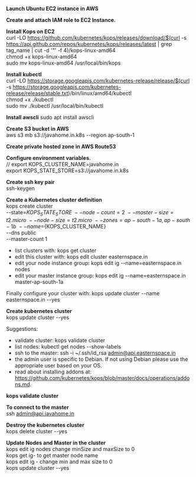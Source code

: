 

<b>Launch Ubuntu EC2 instance in AWS</b>

<b>Create and attach IAM role to EC2 Instance.</b> 

<b>Install Kops on EC2</b> \
curl -LO https://github.com/kubernetes/kops/releases/download/$(curl -s https://api.github.com/repos/kubernetes/kops/releases/latest | grep tag_name | cut -d '"' -f 4)/kops-linux-amd64 \
chmod +x kops-linux-amd64 \
sudo mv kops-linux-amd64 /usr/local/bin/kops 

<b>Install kubectl</b> \
curl -LO https://storage.googleapis.com/kubernetes-release/release/$(curl -s https://storage.googleapis.com/kubernetes-release/release/stable.txt)/bin/linux/amd64/kubectl \
chmod +x ./kubectl \
sudo mv ./kubectl /usr/local/bin/kubectl 

<b>Install awscli</b>
sudo apt install awscli 

<b>Create S3 bucket in AWS</b> \
aws s3 mb s3://javahome.in.k8s --region ap-south-1 


<b>Create private hosted zone in AWS Route53 </b> 

<b> Configure environment variables.</b> \
// export KOPS_CLUSTER_NAME=javahome.in \
export KOPS_STATE_STORE=s3://javahome.in.k8s 


<b>Create ssh key pair</b> \
ssh-keygen

<b>Create a Kubernetes cluster definition</b> \
kops create cluster \
--state=${KOPS_STATE_STORE} \
--node-count=2 \
--master-size=t2.micro \
--node-size=t2.micro \
--zones=ap-south-1a,ap-south-1b \
--name=${KOPS_CLUSTER_NAME} \
--dns public \
--master-count 1

 * list clusters with: kops get cluster
 * edit this cluster with: kops edit cluster easternspace.in
 * edit your node instance group: kops edit ig --name=easternspace.in nodes
 * edit your master instance group: kops edit ig --name=easternspace.in master-ap-south-1a

Finally configure your cluster with: kops update cluster --name easternspace.in --yes


<b>Create kubernetes cluster</b> \
kops update cluster --yes 

Suggestions:
 * validate cluster: kops validate cluster
 * list nodes: kubectl get nodes --show-labels
 * ssh to the master: ssh -i ~/.ssh/id_rsa admin@api.easternspace.in
 * the admin user is specific to Debian. If not using Debian please use the appropriate user based on your OS.
 * read about installing addons at: https://github.com/kubernetes/kops/blob/master/docs/operations/addons.md.

<b>kops validate cluster</b>

<b>To connect to the master</b> \
ssh admin@api.javahome.in


<b>Destroy the kubernetes cluster</b> \
kops delete cluster  --yes


<b> Update Nodes and Master in the cluster</b> \
kops edit ig nodes change minSize and maxSize to 0 \
   kops get ig- to get master node name \
   kops edit ig - change min and max size to 0 \
   kops update cluster --yes 
